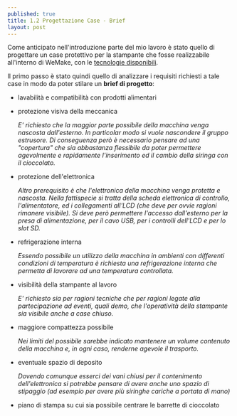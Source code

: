 ```yaml
---
published: true
title: 1.2 Progettazione Case - Brief
layout: post
---
```

Come anticipato nell'introduzione parte del mio lavoro è stato quello di progettare un case protettivo per la stampante che fosse realizzabile all'interno di WeMake, con le [tecnologie disponibili](http://wemake.cc/machines/).

Il primo passo è stato quindi quello di analizzare i requisiti richiesti a tale case in modo da poter stilare un **brief di progetto**:

- lavabilità e compatibilità con prodotti alimentari

- protezione visiva della meccanica

	*E' richiesto che la maggior parte possibile della macchina venga nascosta dall'esterno. In particolar modo si vuole nascondere il gruppo estrusore. Di conseguenza però è necessario pensare ad una "copertura" che sia abbastanza flessibile da poter permettere agevolmente e rapidamente l'inserimento ed il cambio della siringa con il cioccolato.*

- protezione dell'elettronica

	*Altro prerequisito è che l'elettronica della macchina venga protetta e nascosta. Nella fattispecie si tratta della scheda elettronica di controllo, l'alimentatore, ed i collegamenti all'LCD (che deve per ovvie ragioni rimanere visibile).
	Si deve però permettere l'accesso dall'esterno per la presa di alimentazione, per il cavo USB, per i controlli dell'LCD e per lo slot SD.*
	
- refrigerazione interna

	*Essendo possibile un utilizzo della macchina in ambienti con differenti condizioni di temperatura è richiesta una refrigerazione interna che permetta di lavorare ad una temperatura controllata.*
	
- visibilità della stampante al lavoro

	*E' richiesto sia per ragioni tecniche che per ragioni legate alla partecipazione ad eventi, quali demo, che l'operatività della stampante sia visibile anche a case chiuso.*
	
- maggiore compattezza possibile

	*Nei limiti del possibile sarebbe indicato mantenere un volume contenuto della macchina e, in ogni caso, renderne agevole il trasporto.*
	
- eventuale spazio di deposito

	*Dovendo comunque esserci dei vani chiusi per il contenimento dell'elettronica si potrebbe pensare di avere anche uno spazio di stipaggio (ad esempio per avere più siringhe cariche a portata di mano)*


- piano di stampa su cui sia possibile centrare le barrette di cioccolato 
